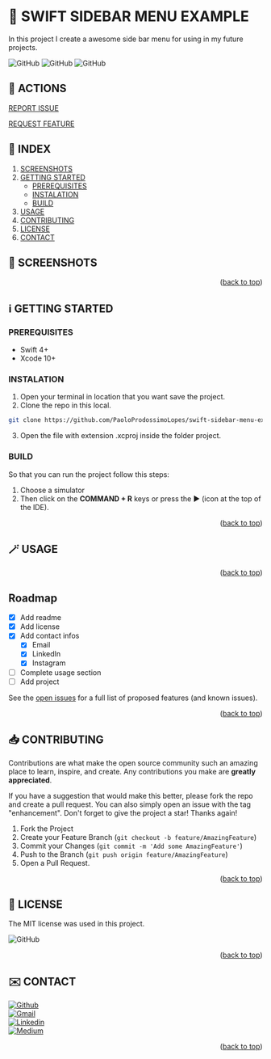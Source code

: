 <!-- SET TOP ANCHOR -->
<div id="top"></div>



<!-- PROJECT NAME -->
#  SWIFT SIDEBAR MENU EXAMPLE 



<!-- DESCRIPTION -->
In this project I create a awesome side bar menu for using in my future projects.



<!-- INFO BADGES -->
![GitHub](https://img.shields.io/github/forks/PaoloProdossimoLopes/swift-sidebar-menu-example?style=flat-square)
![GitHub](https://img.shields.io/github/stars/PaoloProdossimoLopes/swift-sidebar-menu-example?style=flat-square)
![GitHub](https://img.shields.io/github/issues/PaoloProdossimoLopes/swift-sidebar-menu-example?style=flat-square)




<!-- ACTIONS -->
## 🔎  ACTIONS
[REPORT ISSUE](https://github.com/PaoloProdossimoLopes/swift-sidebar-menu-example/issues)

[REQUEST FEATURE](https://github.com/PaoloProdossimoLopes/swift-sidebar-menu-example/pulls)




<!-- Index -->
## 🔢  INDEX 
1. [SCREENSHOTS](#screenshots)
2. [GETTING STARTED](#getting-started)
    - [PREREQUISITES](#prerequisites)
    - [INSTALATION](#instalation)
    - [BUILD](#build)
4. [USAGE](#usage)
5. [CONTRIBUTING](#contributing)
6. [LICENSE](#license)
7. [CONTACT](#contact)



<!-- SCREENSHOTS -->
## 📸  SCREENSHOTS <a name="screenshots"></a>

<p align="right">(<a href="#top">back to top</a>)</p>



<!-- GETTING STARTED -->
## ℹ️  GETTING STARTED <a name="getting-started"></a>

### PREREQUISITES 
- Swift 4+
- Xcode 10+

### INSTALATION
1. Open your terminal in location that you want save the project.
2. Clone the repo in this local.
```sh
git clone https://github.com/PaoloProdossimoLopes/swift-sidebar-menu-example.git
```
3. Open the file with extension .xcproj inside the folder project.
   
### BUILD
So that you can run the project follow this steps:
1. Choose a simulator 
2. Then click on the **COMMAND + R** keys or press the ▶︎ (icon at the top of the IDE).

<p align="right">(<a href="#top">back to top</a>)</p>



<!-- USAGE EXAMPLES -->
## 🪄 USAGE <a name="usage"></a>

<p align="right">(<a href="#top">back to top</a>)</p>



<!-- ROADMAP -->
## Roadmap

- [x] Add readme
- [x] Add license
- [X] Add contact infos
    - [X] Email
    - [X] LinkedIn
    - [X] Instagram
- [ ] Complete usage section
- [ ] Add project

See the [open issues](https://github.com/PaoloProdossimoLopes/swift-sidebar-menu-example/issues) for a full list of proposed features (and known issues).

<p align="right">(<a href="#top">back to top</a>)</p>



<!-- CONTRIBUTING -->
## 📥  CONTRIBUTING <a name="contributing"></a>
Contributions are what make the open source community such an amazing place to learn, inspire, and create. Any contributions you make are **greatly appreciated**.

If you have a suggestion that would make this better, please fork the repo and create a pull request. You can also simply open an issue with the tag "enhancement".
Don't forget to give the project a star! Thanks again!

1. Fork the Project
2. Create your Feature Branch (`git checkout -b feature/AmazingFeature`)
3. Commit your Changes (`git commit -m 'Add some AmazingFeature'`)
4. Push to the Branch (`git push origin feature/AmazingFeature`)
5. Open a Pull Request.

<p align="right">(<a href="#top">back to top</a>)</p>



<!-- LICENSE -->
## 📃  LICENSE <a name="license"></a>
The MIT license was used in this project.

![GitHub](https://img.shields.io/github/license/PaoloProdossimoLopes/swift-sidebar-menu-example?style=flat-square)

<p align="right">(<a href="#top">back to top</a>)</p>



<!-- CONTACT -->
## ✉️  CONTACT <a name="contact"></a>
[![Github](https://img.shields.io/badge/-Github-000?style=flat&logo=Github&logoColor=white)](https://github.com/PaoloProdossimoLopes)<br/>
[![Gmail](https://img.shields.io/badge/-Gmail-c14438?style=flat&logo=Gmail&logoColor=white)](mailto:paolo.prodossimo.lopes@gmail.com)<br/>
[![Linkedin](https://img.shields.io/badge/-LinkedIn-blue?style=flat&logo=Linkedin&logoColor=white)](https://www.linkedin.com/in/paoloprodossimolopes/)<br/>
[![Medium](https://img.shields.io/badge/-medium-black?style=flat&logo=Medium&logoColor=white)](https://medium.com/@pprodossimo)

<p align="right">(<a href="#top">back to top</a>)</p>
